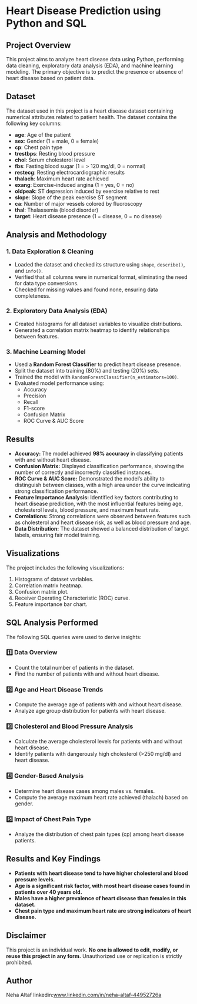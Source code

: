 
# Heart Disease Prediction using Python and SQL

## Project Overview
This project aims to analyze heart disease data using Python, performing data cleaning, exploratory data analysis (EDA), and machine learning modeling. The primary objective is to predict the presence or absence of heart disease based on patient data.

## Dataset
The dataset used in this project is a heart disease dataset containing numerical attributes related to patient health.
The dataset contains the following key columns:
- **age**: Age of the patient
- **sex**: Gender (1 = male, 0 = female)
- **cp**: Chest pain type
- **trestbps**: Resting blood pressure
- **chol**: Serum cholesterol level
- **fbs**: Fasting blood sugar (1 = > 120 mg/dl, 0 = normal)
- **restecg**: Resting electrocardiographic results
- **thalach**: Maximum heart rate achieved
- **exang**: Exercise-induced angina (1 = yes, 0 = no)
- **oldpeak**: ST depression induced by exercise relative to rest
- **slope**: Slope of the peak exercise ST segment
- **ca**: Number of major vessels colored by fluoroscopy
- **thal**: Thalassemia (blood disorder)
- **target**: Heart disease presence (1 = disease, 0 = no disease)

## Analysis and Methodology
### 1. Data Exploration & Cleaning
- Loaded the dataset and checked its structure using `shape`, `describe()`, and `info()`.
- Verified that all columns were in numerical format, eliminating the need for data type conversions.
- Checked for missing values and found none, ensuring data completeness.

### 2. Exploratory Data Analysis (EDA)
- Created histograms for all dataset variables to visualize distributions.
- Generated a correlation matrix heatmap to identify relationships between features.

### 3. Machine Learning Model
- Used a **Random Forest Classifier** to predict heart disease presence.
- Split the dataset into training (80%) and testing (20%) sets.
- Trained the model with `RandomForestClassifier(n_estimators=100)`.
- Evaluated model performance using:
  - Accuracy
  - Precision
  - Recall
  - F1-score
  - Confusion Matrix
  - ROC Curve & AUC Score

## Results
- **Accuracy:** The model achieved **98% accuracy** in classifying patients with and without heart disease.
- **Confusion Matrix:** Displayed classification performance, showing the number of correctly and incorrectly classified instances.
- **ROC Curve & AUC Score:** Demonstrated the model’s ability to distinguish between classes, with a high area under the curve indicating strong classification performance.
- **Feature Importance Analysis:** Identified key factors contributing to heart disease prediction, with the most influential features being age, cholesterol levels, blood pressure, and maximum heart rate.
- **Correlations:** Strong correlations were observed between features such as cholesterol and heart disease risk, as well as blood pressure and age.
- **Data Distribution:** The dataset showed a balanced distribution of target labels, ensuring fair model training.

## Visualizations
The project includes the following visualizations:
1. Histograms of dataset variables.
2. Correlation matrix heatmap.
3. Confusion matrix plot.
4. Receiver Operating Characteristic (ROC) curve.
5. Feature importance bar chart.

## SQL Analysis Performed
The following SQL queries were used to derive insights:

### 1️⃣ Data Overview
- Count the total number of patients in the dataset.
- Find the number of patients with and without heart disease.

### 2️⃣ Age and Heart Disease Trends
- Compute the average age of patients with and without heart disease.
- Analyze age group distribution for patients with heart disease.

### 3️⃣ Cholesterol and Blood Pressure Analysis
- Calculate the average cholesterol levels for patients with and without heart disease.
- Identify patients with dangerously high cholesterol (>250 mg/dl) and heart disease.

### 4️⃣ Gender-Based Analysis
- Determine heart disease cases among males vs. females.
- Compute the average maximum heart rate achieved (thalach) based on gender.

### 5️⃣ Impact of Chest Pain Type
- Analyze the distribution of chest pain types (cp) among heart disease patients.

## Results and Key Findings
- **Patients with heart disease tend to have higher cholesterol and blood pressure levels.**
- **Age is a significant risk factor, with most heart disease cases found in patients over 40 years old.**
- **Males have a higher prevalence of heart disease than females in this dataset.**
- **Chest pain type and maximum heart rate are strong indicators of heart disease.**
  
## Disclaimer
This project is an individual work. **No one is allowed to edit, modify, or reuse this project in any form.** Unauthorized use or replication is strictly prohibited.

## Author
Neha Altaf
linkedin:www.linkedin.com/in/neha-altaf-44952726a



